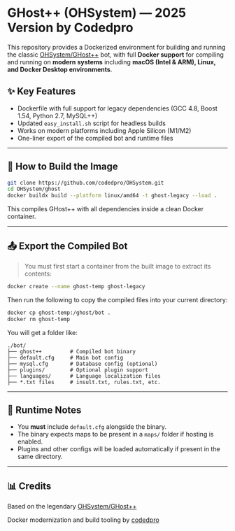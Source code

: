 # GHost++ (OHSystem) — 2025 Version by Codedpro

This repository provides a Dockerized environment for building and running the classic [OHSystem/GHost++](https://github.com/ohsystem/ghostplusplus) bot, with full **Docker support** for compiling and running on **modern systems** including **macOS (Intel & ARM), Linux, and Docker Desktop environments**.

## ✨ Key Features

- Dockerfile with full support for legacy dependencies (GCC 4.8, Boost 1.54, Python 2.7, MySQL++)
- Updated `easy_install.sh` script for headless builds
- Works on modern platforms including Apple Silicon (M1/M2)
- One-liner export of the compiled bot and runtime files

---

## 📆 How to Build the Image

```bash
git clone https://github.com/codedpro/OHSystem.git
cd OHSystem/ghost
docker buildx build --platform linux/amd64 -t ghost-legacy --load .
```

This compiles GHost++ with all dependencies inside a clean Docker container.

---

## 📤 Export the Compiled Bot

> You must first start a container from the built image to extract its contents:

```bash
docker create --name ghost-temp ghost-legacy
```

Then run the following to copy the compiled files into your current directory:

```bash
docker cp ghost-temp:/ghost/bot .
docker rm ghost-temp
```

You will get a folder like:

```
./bot/
├── ghost++         # Compiled bot binary
├── default.cfg     # Main bot config
├── mysql.cfg       # Database config (optional)
├── plugins/        # Optional plugin support
├── languages/      # Language localization files
├── *.txt files     # insult.txt, rules.txt, etc.
```

---

## 📅 Runtime Notes

- You **must** include `default.cfg` alongside the binary.
- The binary expects maps to be present in a `maps/` folder if hosting is enabled.
- Plugins and other configs will be loaded automatically if present in the same directory.

---

## 📊 Credits

Based on the legendary [OHSystem/GHost++](https://github.com/ohsystem/ghostplusplus)

Docker modernization and build tooling by [codedpro](https://github.com/codedpro)

